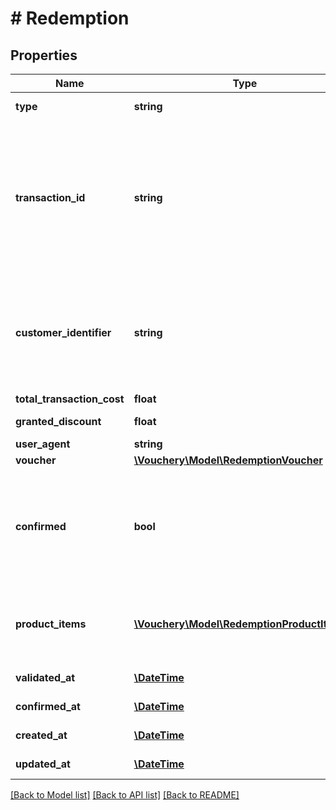 # # Redemption

## Properties

Name | Type | Description | Notes
------------ | ------------- | ------------- | -------------
**type** | **string** |  | [optional] [readonly] 
**transaction_id** | **string** | Unique transaction ID which identifies underlying transaction in your system, e.g. order number, invoice number | 
**customer_identifier** | **string** | A string uniquely identifying customer in your system. Please check customers API. | [optional] 
**total_transaction_cost** | **float** |  | 
**granted_discount** | **float** |  | [optional] [readonly] 
**user_agent** | **string** |  | [optional] 
**voucher** | [**\Vouchery\Model\RedemptionVoucher**](RedemptionVoucher.md) |  | [optional] 
**confirmed** | **bool** | Only confirmed redemption are counted towards budget and total number of redemptions. | [optional] 
**product_items** | [**\Vouchery\Model\RedemptionProductItems[]**](RedemptionProductItems.md) | Array of product items, associated with a redemption | [optional] 
**validated_at** | [**\DateTime**](\DateTime.md) |  | [optional] [readonly] 
**confirmed_at** | [**\DateTime**](\DateTime.md) |  | [optional] [readonly] 
**created_at** | [**\DateTime**](\DateTime.md) |  | [optional] [readonly] 
**updated_at** | [**\DateTime**](\DateTime.md) |  | [optional] [readonly] 

[[Back to Model list]](../../README.md#documentation-for-models) [[Back to API list]](../../README.md#documentation-for-api-endpoints) [[Back to README]](../../README.md)


